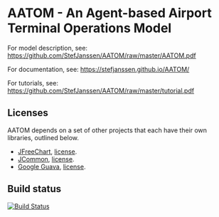 # AATOM - An Agent-based Airport Terminal Operations Model

For model description, see: https://github.com/StefJanssen/AATOM/raw/master/AATOM.pdf

For documentation, see: https://stefjanssen.github.io/AATOM/

For tutorials, see: https://github.com/StefJanssen/AATOM/raw/master/tutorial.pdf

## Licenses
AATOM depends on a set of other projects that each have their own libraries, outlined below.

* [JFreeChart](http://www.jfree.org/jfreechart/), [license](http://www.jfree.org/lgpl.php).
* [JCommon](http://www.jfree.org/jcommon/), [license](http://www.gnu.org/licenses/lgpl.html).
* [Google Guava](https://github.com/google/guava), [license](https://github.com/google/guava/blob/master/COPYING).

## Build status

[![Build Status](https://travis-ci.org/StefJanssen/AATOM.svg?branch=master)](https://travis-ci.org/StefJanssen/AATOM)

